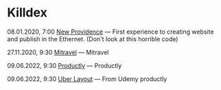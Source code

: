 # Killdex

08.01.2020, 7:00 [New Providence](https://killdexwd.github.io/new-providence/ 'My first public website') — First experience to creating website and publish in the Ethernet. (Don't look at this horrible code)

27.11.2020, 9:30 [Mitravel](https://killdexwd.github.io/mitravel/) — Mitravel

09.06.2022, 9:30 [Productly](https://killdexwd.github.io/productly/) — Productly

09.06.2022, 9:30 [Uber Layout](https://killdexwd.github.io/uber_layout/) — From Udemy
productly
